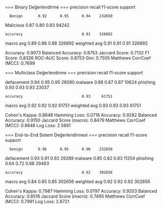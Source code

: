 === Binary Değerlendirme ===
              precision    recall  f1-score   support

      Benign       0.92      0.95      0.94    232650
   Malicious       0.87      0.80      0.83     94242

    accuracy                           0.91    326892
   macro avg       0.89      0.88      0.88    326892
weighted avg       0.91      0.91      0.91    326892

Accuracy: 0.9073
Balanced Accuracy: 0.8753
Jaccard Score: 0.7132
F1 Score: 0.8326
ROC-AUC Score: 0.8753
Gini: 0.7505
Matthews CorrCoef (MCC): 0.7699

=== Multiclass Değerlendirme ===
              precision    recall  f1-score   support

  defacement       0.94      0.95      0.95     28090
     malware       0.88      0.87      0.87     10624
    phishing       0.93      0.93      0.93     23037

    accuracy                           0.93     61751
   macro avg       0.92      0.92      0.92     61751
weighted avg       0.93      0.93      0.93     61751

Cohen's Kappa: 0.8848
Hamming Loss: 0.0718
Accuracy: 0.9282
Balanced Accuracy: 0.9150
Jaccard Score (macro): 0.8479
Matthews CorrCoef (MCC): 0.8848
Log Loss: 2.5881

=== End-to-End Sistem Değerlendirmesi ===
              precision    recall  f1-score   support

      benign       0.96      0.95      0.96    232650
  defacement       0.93      0.91      0.92     29289
     malware       0.85      0.82      0.83     11254
    phishing       0.64      0.72      0.68     29463

    accuracy                           0.92    302656
   macro avg       0.84      0.85      0.85    302656
weighted avg       0.92      0.92      0.92    302656

Cohen's Kappa: 0.7987
Hamming Loss: 0.0797
Accuracy: 0.9203
Balanced Accuracy: 0.8516
Jaccard Score (macro): 0.7495
Matthews CorrCoef (MCC): 0.7991
Log Loss: 2.8721
